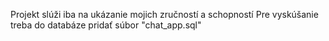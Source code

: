 Projekt slúži iba na ukázanie mojich zručností a schopností
Pre vyskúšanie treba do databáze pridať súbor "chat_app.sql"